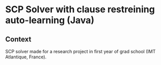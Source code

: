 # SCP Solver with clause restreining auto-learning (Java)

## Context

SCP solver made for a research project in first year of grad school (IMT Atlantique, France).
